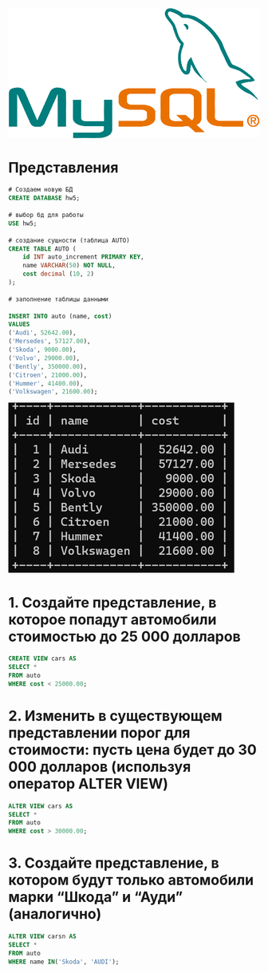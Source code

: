 ![MySQL](/Sem4/Mysql.png)

# Представления

```sql
# Создаем новую БД
CREATE DATABASE hw5;

# выбор бд для работы
USE hw5;

# создание сущности (таблица AUTO)
CREATE TABLE AUTO (
	id INT auto_increment PRIMARY KEY,
    name VARCHAR(50) NOT NULL,
    cost decimal (10, 2)
);

# заполнение таблицы данными

INSERT INTO auto (name, cost)
VALUES
('Audi', 52642.00),
('Mersedes', 57127.00),
('Skoda', 9000.00),
('Volvo', 29000.00),
('Bently', 350000.00),
('Citroen', 21000.00),
('Hummer', 41400.00),
('Volkswagen', 21600.00);
```
![Таблица AUTO](/Sem5/AUTO.png)

# 1. Создайте представление, в которое попадут автомобили стоимостью до 25 000 долларов

```sql
CREATE VIEW cars AS 
SELECT * 
FROM auto 
WHERE cost < 25000.00;
```

# 2. Изменить в существующем представлении порог для стоимости: пусть цена будет до 30 000 долларов (используя оператор ALTER VIEW)

```sql
ALTER VIEW cars AS 
SELECT * 
FROM auto 
WHERE cost > 30000.00;
```

# 3. Создайте представление, в котором будут только автомобили марки “Шкода” и “Ауди” (аналогично)

```sql
ALTER VIEW carsn AS 
SELECT * 
FROM auto 
WHERE name IN('Skoda', 'AUDI');
```